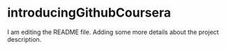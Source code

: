 # introducingGithubCoursera

I am editing the README file. Adding some more details about the project description.
